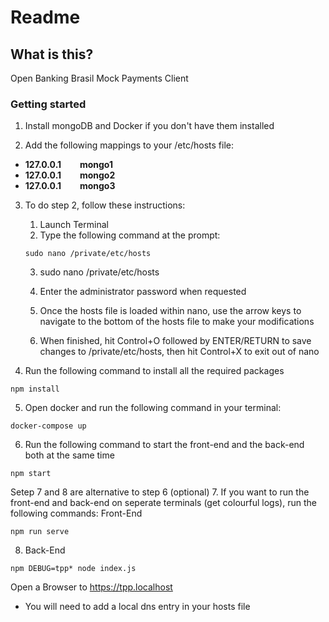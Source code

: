 # Readme

## What is this?

Open Banking Brasil Mock Payments Client

### Getting started

1. Install mongoDB and Docker if you don't have them installed

2. Add the following mappings to your /etc/hosts file:


- **127.0.0.1   &nbsp; &nbsp; &nbsp; &nbsp;    mongo1**
- **127.0.0.1   &nbsp; &nbsp; &nbsp; &nbsp;    mongo2**
- **127.0.0.1   &nbsp; &nbsp; &nbsp; &nbsp;    mongo3**

3. To do step 2, follow these instructions:
    1. Launch Terminal
    2. Type the following command at the prompt:

    ```
    sudo nano /private/etc/hosts
    ```

    3. sudo nano /private/etc/hosts

    4. Enter the administrator password when requested
    5. Once the hosts file is loaded within nano, use the arrow keys to navigate to the bottom of the hosts file to make your modifications
    6. When finished, hit Control+O followed by ENTER/RETURN to save changes to /private/etc/hosts, then hit Control+X to exit out of nano

4. Run the following command to install all the required packages

```
npm install
```

5. Open docker and run the following command in your terminal:

```
docker-compose up
```

6. Run the following command to start the front-end and the back-end both at the same time

```
npm start
```

Setep 7 and 8 are alternative to step 6 (optional)
7. If you want to run the front-end and back-end on seperate terminals (get colourful logs), run the following commands:
Front-End

```
npm run serve
```

8. Back-End

```
npm DEBUG=tpp* node index.js
```

Open a Browser to <https://tpp.localhost>

- You will need to add a local dns entry in your hosts file
